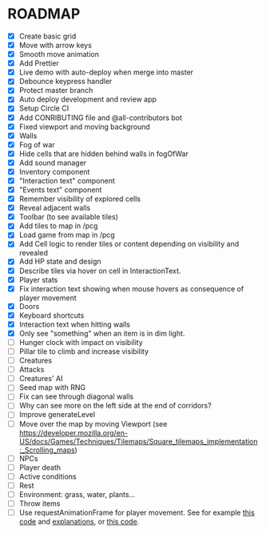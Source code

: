 # ROADMAP

- [x] Create basic grid
- [x] Move with arrow keys
- [x] Smooth move animation
- [x] Add Prettier
- [x] Live demo with auto-deploy when merge into master
- [x] Debounce keypress handler
- [x] Protect master branch
- [x] Auto deploy development and review app
- [x] Setup Circle CI
- [x] Add CONRIBUTING file and @all-contributors bot
- [x] Fixed viewport and moving background
- [x] Walls
- [x] Fog of war
- [x] Hide cells that are hidden behind walls in fogOfWar
- [x] Add sound manager
- [x] Inventory component
- [x] "Interaction text" component
- [x] "Events text" component
- [x] Remember visibility of explored cells
- [x] Reveal adjacent walls
- [x] Toolbar (to see available tiles)
- [x] Add tiles to map in /pcg
- [x] Load game from map in /pcg
- [x] Add Cell logic to render tiles or content depending on visibility and revealed
- [x] Add HP state and design
- [x] Describe tiles via hover on cell in InteractionText.
- [x] Player stats
- [x] Fix interaction text showing when mouse hovers as consequence of player movement
- [x] Doors
- [x] Keyboard shortcuts
- [x] Interaction text when hitting walls
- [x] Only see "something" when an item is in dim light.
- [ ] Hunger clock with impact on visibility
- [ ] Pillar tile to climb and increase visibility
- [ ] Creatures
- [ ] Attacks
- [ ] Creatures' AI
- [ ] Seed map with RNG
- [ ] Fix can see through diagonal walls
- [ ] Why can see more on the left side at the end of corridors?
- [ ] Improve generateLevel
- [ ] Move over the map by moving Viewport (see https://developer.mozilla.org/en-US/docs/Games/Techniques/Tilemaps/Square_tilemaps_implementation:_Scrolling_maps)
- [ ] NPCs
- [ ] Player death
- [ ] Active conditions
- [ ] Rest
- [ ] Environment: grass, water, plants...
- [ ] Throw items
- [ ] Use requestAnimationFrame for player movement. See for example [this code](https://github.com/KilroggD/rpg-react-redux/blob/master/src/tile-view/GameLoop.js) and [explanations](https://levelup.gitconnected.com/rpg-game-with-react-redux-html5-part-1-build-a-tile-map-9144fd867830), or [this code](https://github.com/ASteinheiser/react-rpg.com/blob/edd9d6f2af131822f97b3b49eb91696ec5e3f497/src/features/player/index.js).
